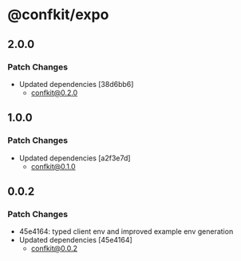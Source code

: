 # @confkit/expo

## 2.0.0

### Patch Changes

- Updated dependencies [38d6bb6]
  - confkit@0.2.0

## 1.0.0

### Patch Changes

- Updated dependencies [a2f3e7d]
  - confkit@0.1.0

## 0.0.2

### Patch Changes

- 45e4164: typed client env and improved example env generation
- Updated dependencies [45e4164]
  - confkit@0.0.2
